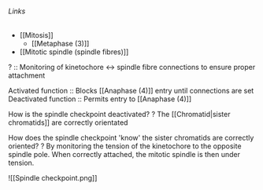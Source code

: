 ###### Links
- [[Mitosis]]
	- [[Metaphase (3)]]
- [[Mitotic spindle (spindle fibres)]]

? :: Monitoring of kinetochore $\leftrightarrow$ spindle fibre connections to ensure proper attachment

Activated function :: Blocks [[Anaphase (4)]] entry until connections are set
Deactivated function :: Permits entry to [[Anaphase (4)]]


How is the spindle checkpoint deactivated?
?
The [[Chromatid|sister chromatids]] are correctly orientated


How does the spindle checkpoint 'know' the sister chromatids are correctly oriented?
?
By monitoring the tension of the kinetochore to the opposite spindle pole. When correctly attached, the mitotic spindle is then under tension.

![[Spindle checkpoint.png]]